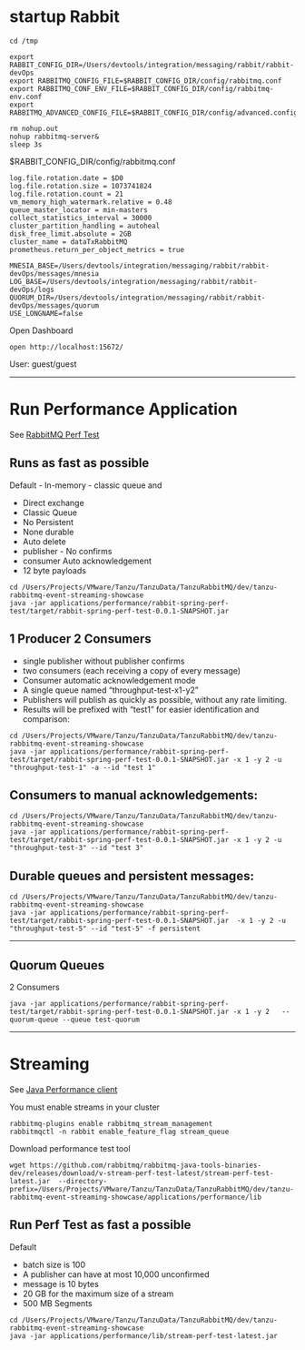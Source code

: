 # startup Rabbit


```shell
cd /tmp

export RABBIT_CONFIG_DIR=/Users/devtools/integration/messaging/rabbit/rabbit-devOps
export RABBITMQ_CONFIG_FILE=$RABBIT_CONFIG_DIR/config/rabbitmq.conf
export RABBITMQ_CONF_ENV_FILE=$RABBIT_CONFIG_DIR/config/rabbitmq-env.conf
export RABBITMQ_ADVANCED_CONFIG_FILE=$RABBIT_CONFIG_DIR/config/advanced.config

rm nohup.out
nohup rabbitmq-server&
sleep 3s
```

$RABBIT_CONFIG_DIR/config/rabbitmq.conf

```properties
log.file.rotation.date = $D0
log.file.rotation.size = 1073741824
log.file.rotation.count = 21
vm_memory_high_watermark.relative = 0.48
queue_master_locator = min-masters
collect_statistics_interval = 30000
cluster_partition_handling = autoheal
disk_free_limit.absolute = 2GB
cluster_name = dataTxRabbitMQ
prometheus.return_per_object_metrics = true

```


```properties
MNESIA_BASE=/Users/devtools/integration/messaging/rabbit/rabbit-devOps/messages/mnesia
LOG_BASE=/Users/devtools/integration/messaging/rabbit/rabbit-devOps/logs
QUORUM_DIR=/Users/devtools/integration/messaging/rabbit/rabbit-devOps/messages/quorum
USE_LONGNAME=false
```


Open Dashboard

```shell
open http://localhost:15672/
```

User: guest/guest


---------------------------------------------------
# Run Performance Application

See [RabbitMQ Perf Test](https://rabbitmq.github.io/rabbitmq-perf-test/stable/htmlsingle/)

## Runs as fast as possible

Default - In-memory - classic queue and
 - Direct exchange
 - Classic Queue
 - No Persistent
 - None durable
 - Auto delete
 - publisher - No confirms
 - consumer Auto acknowledgement
 - 12 byte payloads

```shell
cd /Users/Projects/VMware/Tanzu/TanzuData/TanzuRabbitMQ/dev/tanzu-rabbitmq-event-streaming-showcase
java -jar applications/performance/rabbit-spring-perf-test/target/rabbit-spring-perf-test-0.0.1-SNAPSHOT.jar
```

## 1 Producer 2 Consumers

- single publisher without publisher confirms
- two consumers (each receiving a copy of every message) 
- Consumer automatic acknowledgement mode 
- A single queue named “throughput-test-x1-y2”
- Publishers will publish as quickly as possible, without any rate limiting.
- Results will be prefixed with “test1” for easier identification and comparison:

```shell
cd /Users/Projects/VMware/Tanzu/TanzuData/TanzuRabbitMQ/dev/tanzu-rabbitmq-event-streaming-showcase
java -jar applications/performance/rabbit-spring-perf-test/target/rabbit-spring-perf-test-0.0.1-SNAPSHOT.jar -x 1 -y 2 -u "throughput-test-1" -a --id "test 1"
```

## Consumers to manual acknowledgements:

```shell
cd /Users/Projects/VMware/Tanzu/TanzuData/TanzuRabbitMQ/dev/tanzu-rabbitmq-event-streaming-showcase
java -jar applications/performance/rabbit-spring-perf-test/target/rabbit-spring-perf-test-0.0.1-SNAPSHOT.jar -x 1 -y 2 -u "throughput-test-3" --id "test 3"
```

## Durable queues and persistent messages:

```shell
cd /Users/Projects/VMware/Tanzu/TanzuData/TanzuRabbitMQ/dev/tanzu-rabbitmq-event-streaming-showcase
java -jar applications/performance/rabbit-spring-perf-test/target/rabbit-spring-perf-test-0.0.1-SNAPSHOT.jar  -x 1 -y 2 -u "throughput-test-5" --id "test-5" -f persistent
```

------------------

## Quorum Queues


2 Consumers

```shell
java -jar applications/performance/rabbit-spring-perf-test/target/rabbit-spring-perf-test-0.0.1-SNAPSHOT.jar -x 1 -y 2   --quorum-queue --queue test-quorum
```


------------------

# Streaming

See [Java Performance client](https://rabbitmq.github.io/rabbitmq-stream-java-client/stable/htmlsingle/#with-the-java-binary) 

You must enable streams in your cluster

```shell
rabbitmq-plugins enable rabbitmq_stream_management
rabbitmqctl -n rabbit enable_feature_flag stream_queue
```


Download performance test tool

```shell
wget https://github.com/rabbitmq/rabbitmq-java-tools-binaries-dev/releases/download/v-stream-perf-test-latest/stream-perf-test-latest.jar  --directory-prefix=/Users/Projects/VMware/Tanzu/TanzuData/TanzuRabbitMQ/dev/tanzu-rabbitmq-event-streaming-showcase/applications/performance/lib

```

## Run Perf Test as fast a possible

Default 

- batch size is 100
- A publisher can have at most 10,000 unconfirmed
- message is 10 bytes
- 20 GB for the maximum size of a stream 
- 500 MB Segments

```shell
cd /Users/Projects/VMware/Tanzu/TanzuData/TanzuRabbitMQ/dev/tanzu-rabbitmq-event-streaming-showcase
java -jar applications/performance/lib/stream-perf-test-latest.jar
```